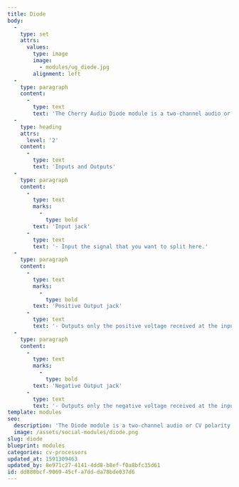 ```yaml
---
title: Diode
body:
  -
    type: set
    attrs:
      values:
        type: image
        image:
          - modules/ug_diode.jpg
        alignment: left
  -
    type: paragraph
    content:
      -
        type: text
        text: 'The Cherry Audio Diode module is a two-channel audio or CV polarity splitter. It takes any input signal and outputs its positive and negative voltages individually.'
  -
    type: heading
    attrs:
      level: '2'
    content:
      -
        type: text
        text: 'Inputs and Outputs'
  -
    type: paragraph
    content:
      -
        type: text
        marks:
          -
            type: bold
        text: 'Input jack'
      -
        type: text
        text: '- Input the signal that you want to split here.'
  -
    type: paragraph
    content:
      -
        type: text
        marks:
          -
            type: bold
        text: 'Positive Output jack'
      -
        type: text
        text: '- Outputs only the positive voltage received at the input jack. Any negative voltage is "clipped" off and outputs 0V.'
  -
    type: paragraph
    content:
      -
        type: text
        marks:
          -
            type: bold
        text: 'Negative Output jack'
      -
        type: text
        text: '- Outputs only the negative voltage received at the input jack. Any positive voltage is "clipped" off and outputs 0V.'
template: modules
seo:
  description: 'The Diode module is a two-channel audio or CV polarity splitter. It takes any input signal and outputs its positive and negative voltages individually.'
  image: /assets/social-modules/diode.png
slug: diode
blueprint: modules
categories: cv-processors
updated_at: 1591309463
updated_by: 8e971c27-4141-4dd8-b8ef-f0a8bfc35d61
id: dd880bcf-9069-45cf-a7dd-da78bde037d6
---
```

